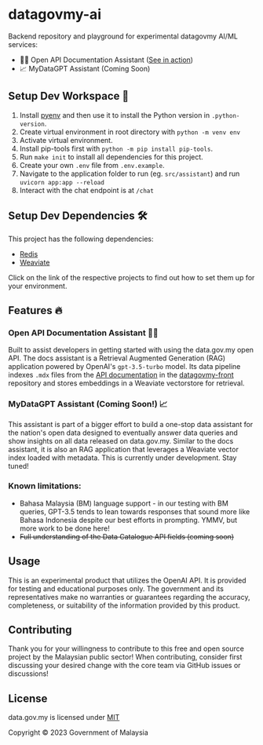 # datagovmy-ai

Backend repository and playground for experimental datagovmy AI/ML services:
- 👨‍💻 Open API Documentation Assistant ([See in action](https://developer.data.gov.my/))
- 📈 MyDataGPT Assistant (Coming Soon)

## Setup Dev Workspace 🚀

1. Install [pyenv](https://github.com/pyenv/pyenv#automatic-installer) and then use it to install the Python version in `.python-version`.
2. Create virtual environment in root directory with `python -m venv env`
3. Activate virtual environment.
4. Install pip-tools first with `python -m pip install pip-tools`.
5. Run `make init` to install all dependencies for this project.
6. Create your own `.env` file from `.env.example`.
7. Navigate to the application folder to run (eg. `src/assistant`) and run `uvicorn app:app --reload`
8. Interact with the chat endpoint is at `/chat`

## Setup Dev Dependencies 🛠️

This project has the following dependencies:
- [Redis](https://redis.io/docs/getting-started/installation/)
- [Weaviate](https://weaviate.io/developers/weaviate/installation)

Click on the link of the respective projects to find out how to set them up for your environment.

## Features 🔥

### Open API Documentation Assistant 👨‍💻

Built to assist developers in getting started with using the data.gov.my open API. The docs assistant is a Retrieval Augmented Generation (RAG) application powered by OpenAI's `gpt-3.5-turbo` model. Its data pipeline indexes `.mdx` files from the [API documentation](https://developer.data.gov.my/) in the [datagovmy-front](https://github.com/data-gov-my/datagovmy-front) repository and stores embeddings in a Weaviate vectorstore for retrieval.

### MyDataGPT Assistant (Coming Soon!) 📈

This assistant is part of a bigger effort to build a one-stop data assistant for the nation's open data designed to eventually answer data queries and show insights on all data released on data.gov.my. Similar to the docs assistant, it is also an RAG application that leverages a Weaviate vector index loaded with metadata. This is currently under development. Stay tuned!

### Known limitations:
- Bahasa Malaysia (BM) language support - in our testing with BM queries, GPT-3.5 tends to lean towards responses that sound more like Bahasa Indonesia despite our best efforts in prompting. YMMV, but more work to be done here!
- ~~Full understanding of the Data Catalogue API fields (coming soon)~~

## Usage

This is an experimental product that utilizes the OpenAI API. It is provided for testing and educational purposes only. The government and its representatives make no warranties or guarantees regarding the accuracy, completeness, or suitability of the information provided by this product.

## Contributing

Thank you for your willingness to contribute to this free and open source project by the Malaysian public sector! When contributing, consider first discussing your desired change with the core team via GitHub issues or discussions!

## License

data.gov.my is licensed under [MIT](./LICENSE.md)

Copyright © 2023 Government of Malaysia
